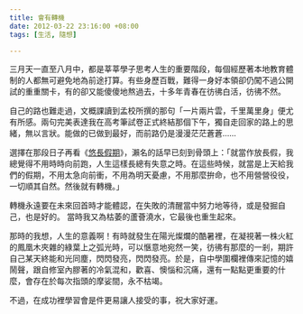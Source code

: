 ```yaml
---
title: 會有轉機
date: 2012-03-22 23:16:00 +08:00
tags: [生活, 隨想]

---
```


三月天一直至八月中，都是莘莘學子思考人生的重要階段，每個經歷著本地教育體制的人都無可避免地為前途打算。有些身歷百戰，難得一身好本領卻仍闖不過公開試的重重關卡，有的卻又能傻傻地熬過去，十多年青春在彷彿白活，彷彿不然。  
  
自己的路也難走過，文概課讀到孟校所撰的那句「一片兩片雲，千里萬里身」便尤有所感。兩句完美表達我在高考筆試卷正式終結那個下午，獨自走回家的路上的思緒，無以言狀。能做的已做到最好，而前路仍是漫漫茫茫蒼蒼……  
  
選擇在那段日子再看《[悠長假期](http://godofwaiyat.blogspot.com/2011/05/blog-post%5F11.html)》，瀨名的話早已刻到骨頭上：「就當作放長假，我總覺得不用時時向前跑，人生這樣長總有失意之時。在這些時候，就當是上天給我們的假期，不用太急向前衝，不用為明天憂慮，不用那麼拚命，也不用營營役役，一切順其自然。然後就有轉機。」  
  
轉機永遠要在未來回首時才能體認，在失敗的清醒當中努力地等待，或是發掘自己，也是好的。 當時我又為枯萎的蘆薈澆水，它最後也重生起來。  
  
那時的我想，人生的意義啊！有時就發生在陽光燦爛的酷暑裡，在凝視著一株火紅的鳳凰木夾雜的綠葉上之弧光時，可以愜意地宛然一笑，彷彿有那麼的一剎，期許自己某天終能和光同塵，閃閃發亮，閃閃發亮。於是，自中學圍欄裡傳來記憶的嬉鬧聲，跟自修室內膠著的冷氣混和，歡喜、懊惱和沉痛，還有一點點更重要的什麼，會存在於每次指頭的摩娑間，永不枯竭。  
  
不過，在成功裡學習會是件更易讓人接受的事，祝大家好運。
